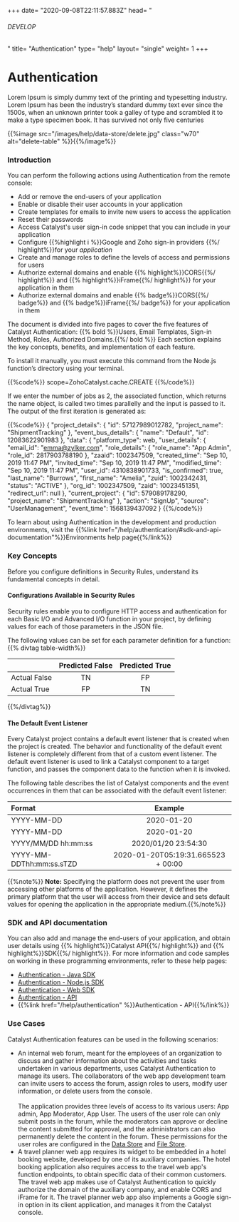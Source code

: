 +++
date= "2020-09-08T22:11:57.883Z"
head= "<h6>DEVELOP</h6>"
title= "Authentication"
type= "help"
layout= "single"
weight= 1
+++

# Authentication

Lorem Ipsum is simply dummy text of the printing and typesetting industry. Lorem Ipsum has been the industry’s standard dummy text ever since the 1500s, when an unknown printer took a galley of type and scrambled it to make a type specimen book. It has survived not only five centuries

{{%image src="/images/help/data-store/delete.jpg" class="w70" alt="delete-table" %}}{{%/image%}}

### Introduction

You can perform the following actions using Authentication from the remote console:
* Add or remove the end-users of your application
* Enable or disable their user accounts in your application
* Create templates for emails to invite new users to access the application
* Reset their passwords
* Access Catalyst's user sign-in code snippet that you can include in your application
* Configure {{%highlight i %}}Google and Zoho sign-in providers {{%/ highlight%}}for your *application*
* Create and manage roles to define the levels of access and permissions for users
* Authorize external domains and enable {{% highlight%}}CORS{{%/ highlight%}} and {{% highlight%}}iFrame{{%/ highlight%}} for your application in them
* Authorize external domains and enable {{% badge%}}CORS{{%/ badge%}} and {{% badge%}}iFrame{{%/ badge%}} for your application in them

The document is divided into five pages to cover the five features of Catalyst Authentication: {{% bold %}}Users, Email Templates, Sign-in Method, Roles, Authorized Domains.{{%/ bold %}} Each section explains the key concepts, benefits, and implementation of each feature.

To install it manually, you must execute this command from the Node.js function’s directory using your terminal.

{{%code%}}
scope=ZohoCatalyst.cache.CREATE
{{%/code%}}

If we enter the number of jobs as 2, the associated function, which returns the name object, is called two times parallelly and the input is passed to it. The output of the first iteration is generated as:

{{%code%}}
{
    "project_details": {
    "id": 57127989012782,
    "project_name": "ShipmentTracking"
    },
    "event_bus_details": {
        "name": "Default",
        "id": 12083622901983
    },
    "data": {
        "platform_type": web,
        "user_details": {
            "email_id": "emma@zylker.com",
            "role_details": {
                "role_name": "App Admin",
                "role_id": 2817903788190
            },
            "zaaid": 1002347509,
            "created_time": "Sep 10, 2019 11:47 PM",
            "invited_time": "Sep 10, 2019 11:47 PM",
            "modified_time": "Sep 10, 2019 11:47 PM",
            "user_id": 4310838901733,
            "is_confirmed": true,
            "last_name": "Burrows",
            "first_name": "Amelia",
            "zuid": 1002342431,
            "status": "ACTIVE"
        },
        "org_id": 1002347509,
        "zaid": 10023451351,
        "redirect_url": null
    },
    "current_project": {
        "id": 579089178290,
        "project_name": "ShipmentTracking"
    },
    "action": "SignUp",
    "source": "UserManagement",
    "event_time": 1568139437092
}
{{%/code%}}

To learn about using Authentication in the development and production environments, visit the {{%link href="/help/authentication/#sdk-and-api-documentation"%}}Environments help page{{%/link%}}

### Key Concepts

Before you configure definitions in Security Rules, understand its fundamental concepts in detail.

#### Configurations Available in Security Rules

Security rules enable you to configure HTTP access and authentication for each Basic I/O and Advanced I/O function in your project, by defining values for each of those parameters in the JSON file.

The following values can be set for each parameter definition for a function:
{{% divtag table-width%}}

|  | Predicted False    | Predicted True |
| :--- | :---: | :---: |
| Actual False      | TN       | FP |
| Actual True   | FP       | TN    |

{{%/divtag%}}

#### The Default Event Listener

Every Catalyst project contains a default event listener that is created when the project is created. The behavior and functionality of the default event listener is completely different from that of a custom event listener. The default event listener is used to link a Catalyst component to a target function, and passes the component data to the function when it is invoked. 

The following table describes the list of Catalyst components and the event occurrences in them that can be associated with the default event listener:

| Format      | Example |
| :--- | :---: |
| YYYY-MM-DD      | 2020-01-20      |
| YYYY-MM-DD      | 2020-01-20      |
| YYYY/MM/DD hh:mm:ss      | 2020/01/20 23:54:30     |
| YYYY-MM-DDThh:mm:ss.sTZD      | 2020-01-20T05:19:31.665523 + 00:00      |

{{%note%}} **Note:** Specifying the platform does not prevent the user from accessing other platforms of the application. However, it defines the primary platform that the user will access from their device and sets default values for opening the application in the appropriate medium.{{%/note%}}

### SDK and API documentation

You can also add and manage the end-users of your application, and obtain user details using {{% highlight%}}Catalyst API{{%/ highlight%}} and {{% highlight%}}SDK{{%/ highlight%}}. For more information and code samples on working in these programming environments, refer to these help pages:

* [Authentication - Java SDK](/help/authentication)
* [Authentication - Node.js SDK](/help/authentication)
* [Authentication - Web SDK](/help/authentication)
* [Authentication - API](/help/authentication)
* {{%link href="/help/authentication" %}}Authentication - API{{%/link%}}


### Use Cases
Catalyst Authentication features can be used in the following scenarios:

* An internal web forum, meant for the employees of an organization to discuss and gather information about the activities and tasks undertaken in various departments, uses Catalyst Authentication to manage its users. The collaborators of the web app development team can invite users to access the forum, assign roles to users, modify user information, or delete users from the console.\
 \
 The application provides three levels of access to its various users: App admin, App Moderator, App User. The users of the user role can only submit posts in the forum, while the moderators can approve or decline the content submitted for approval, and the administrators can also permanently delete the content in the forum. These permissions for the user roles are configured in the [Data Store](/help/authentication) and [File Store](/help/authentication).
* A travel planner web app requires its widget to be embedded in a hotel booking website, developed by one of its auxiliary companies. The hotel booking application also requires access to the travel web app's function endpoints, to obtain specific data of their common customers. The travel web app makes use of Catalyst Authentication to quickly authorize the domain of the auxiliary company, and enable CORS and iFrame for it. The travel planner web app also implements a Google sign-in option in its client application, and manages it from the Catalyst console.